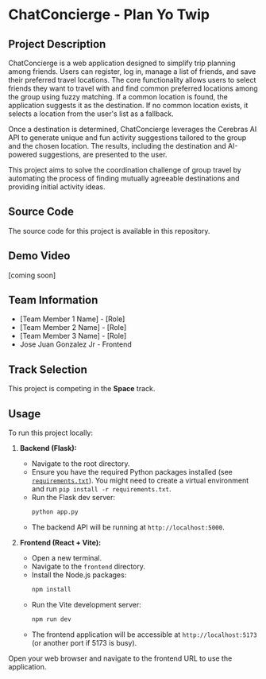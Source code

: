 # ChatConcierge - Plan Yo Twip

## Project Description

ChatConcierge is a web application designed to simplify trip planning among friends. Users can register, log in, manage a list of friends, and save their preferred travel locations. The core functionality allows users to select friends they want to travel with and find common preferred locations among the group using fuzzy matching. If a common location is found, the application suggests it as the destination. If no common location exists, it selects a location from the user's list as a fallback.

Once a destination is determined, ChatConcierge leverages the Cerebras AI API to generate unique and fun activity suggestions tailored to the group and the chosen location. The results, including the destination and AI-powered suggestions, are presented to the user.

This project aims to solve the coordination challenge of group travel by automating the process of finding mutually agreeable destinations and providing initial activity ideas.

## Source Code

The source code for this project is available in this repository.

## Demo Video

[coming soon]

## Team Information

*   [Team Member 1 Name] - [Role]
*   [Team Member 2 Name] - [Role]
*   [Team Member 3 Name] - [Role]
*   Jose Juan Gonzalez Jr - Frontend


## Track Selection

This project is competing in the **Space** track.

## Usage

To run this project locally:

1.  **Backend (Flask):**
    *   Navigate to the root directory.
    *   Ensure you have the required Python packages installed (see [`requirements.txt`](/Users/jj/projects/hackathon/Fullyhacks-Project/requirements.txt)). You might need to create a virtual environment and run `pip install -r requirements.txt`.
    *   Run the Flask dev server:
        ```bash
        python app.py
        ```
    *   The backend API will be running at `http://localhost:5000`.

2.  **Frontend (React + Vite):**
    *   Open a new terminal.
    *   Navigate to the `frontend` directory.
    *   Install the Node.js packages:
        ```bash
        npm install
        ```
    *   Run the Vite development server:
        ```bash
        npm run dev
        ```
    *   The frontend application will be accessible at `http://localhost:5173` (or another port if 5173 is busy).

Open your web browser and navigate to the frontend URL to use the application.